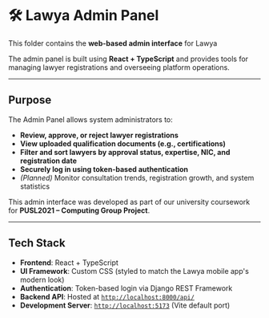 # 🛠️ Lawya Admin Panel

This folder contains the **web-based admin interface** for Lawya

The admin panel is built using **React + TypeScript** and provides tools for managing lawyer registrations and overseeing platform operations.

---

## Purpose

The Admin Panel allows system administrators to:

- **Review, approve, or reject lawyer registrations**
- **View uploaded qualification documents (e.g., certifications)**
- **Filter and sort lawyers by approval status, expertise, NIC, and registration date**
- **Securely log in using token-based authentication**
- *(Planned)* Monitor consultation trends, registration growth, and system statistics

This admin interface was developed as part of our university coursework for **PUSL2021 – Computing Group Project**.

---

## Tech Stack

- **Frontend**: React + TypeScript
- **UI Framework**: Custom CSS (styled to match the Lawya mobile app's modern look)
- **Authentication**: Token-based login via Django REST Framework
- **Backend API**: Hosted at [`http://localhost:8000/api/`](http://localhost:8000/api/)
- **Development Server**: [`http://localhost:5173`](http://localhost:5173) (Vite default port)